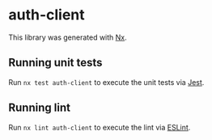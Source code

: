 # auth-client

This library was generated with [Nx](https://nx.dev).

## Running unit tests

Run `nx test auth-client` to execute the unit tests via [Jest](https://jestjs.io).

## Running lint

Run `nx lint auth-client` to execute the lint via [ESLint](https://eslint.org/).
